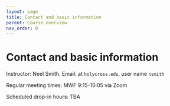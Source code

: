 ```yaml
---
layout: page
title: Contact and basic information
parent: Course overview
nav_order: 0
---
```


# Contact and basic information


Instructor: Neel Smith.  Email: at `holycross.edu`, user name `nsmith`

Regular meeting times:  MWF 9:15-10:05 via Zoom

Scheduled drop-in hours: TBA
